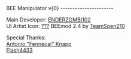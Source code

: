 <title>About BEE Manipulator</title>
BEE Manipulator v{0}
----------------------

Main Developer:   [ENDERZOMBI102](https://github.com/ENDERZOMBI102)<br />
UI Artist
Icon:   [???]()
BEEmod 2.4 by [TeamSpen210]()


Special Thanks:<br />
[Antonio "Fennecai" Knapp](https://1995aek.wixsite.com/fennecaifox)<br />
[Flash4433]()<br />